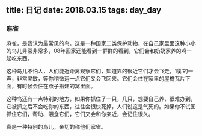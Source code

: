 title: 日记
date: 2018.03.15
tags: day_day
---

### 麻雀

麻雀，是我认为最常见的鸟。这是一种国家二类保护动物，在自己家里面这种小小的鸟儿非常非常多，08年回家还能看到一群群的看到，它们会和奶奶家养的鸡一起吃东西。

这种鸟儿不怕人，人们能近距离观察它们，知道靠的很近它们才会飞走，‘噗’的一声，非常灵敏，等你稍微远一点它们又会飞回来。它们会住在家里的屋檐瓦片下面，有时候会住在燕子搭建的窝里面。

这种鸟还有一点特别的地方，如果你抓住了一只，几只，想要自己养，很难办到，它被抓之后不会吃你的东西，往往会很快死掉，人们说这是气死的。如果你不试图抓住它们，帮助、喂食它们，它们又会和你亲近，会记住很久。

真是一种特别的鸟儿，亲切的称他们家雀。

